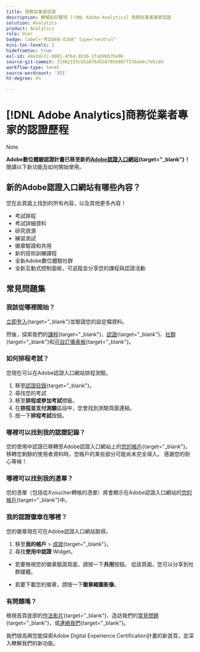 ```yaml
---
title: 商務從業者認證
description: 瞭解如何獲得 [!DNL Adobe Analytics] 商務從業者專家認證
solution: Analytics
product: Analytics
role: User
badge: label="考試AD0-E208" type="neutral"
mini-toc-levels: 1
hidefromtoc: true
exl-id: 48e3dc7c-0801-4f6d-853b-1fab9bb35e06
source-git-commit: 31982155cb5a87645b8705688ff376d44c7e61dd
workflow-type: tm+mt
source-wordcount: '351'
ht-degree: 0%

---
```


# [!DNL Adobe Analytics]商務從業者專家的認證歷程

>[!NOTE]
>
>**Adobe數位體驗認證計畫已移至新的[Adobe認證入口網站](https://certification.adobe.com/){target="_blank"}！**&#x200B;閱讀以下新功能及如何開始使用。

## 新的Adobe認證入口網站有哪些內容？

您在此頁面上找到的所有內容，以及其他更多內容！

* 考試排程
* 考試詳細資料
* 研究資源
* 練習測試
* 徽章驗證和共用
* 新的技術訓練課程
* 全新Adobe數位體驗社群
* 全新互動式控制面板，可追蹤並分享您的課程與認證活動

## 常見問題集

### 我該從哪裡開始？

[立即登入](https://certification.adobe.com/){target="_blank"}並驗證您的設定檔資料。

然後，探索我們的[課程](https://certification.adobe.com/courses/?/courses){target="_blank"}、[認證](https://certification.adobe.com/certifications){target="_blank"}、[社群](https://certification.adobe.com/community/){target="_blank"}和[可自訂儀表板](https://certification.adobe.com/user/dashboard){target="_blank"}。

### 如何排程考試？

您現在可以在Adobe認證入口網站排程測驗。

1. 移至[認證目錄](https://certification.adobe.com/certifications){target="_blank"}。
2. 尋找您的考試
3. 移至&#x200B;**排程或參加考試**&#x200B;標籤。
4. 在&#x200B;**排程並支付測驗**&#x200B;區段中，您會找到測驗頁面連結。
5. 按一下&#x200B;**排程考試**&#x200B;按鈕。

### 哪裡可以找到我的認證記錄？

您的使用中認證已移轉至Adobe認證入口網站上的[您的帳戶](https://certification.adobe.com/user/certifications){target="_blank"}。 移轉您剩餘的使用者資料時，您帳戶的某些部分可能尚未完全填入。 感謝您的耐心等候！

### 哪裡可以找到我的憑單？

您的憑單（包括從Xvoucher轉帳的憑單）將會顯示在Adobe認證入口網站的[您的帳戶](https://certification.adobe.com/user/purchases){target="_blank"}中。

### 我的認證徽章在哪裡？

您的徽章現在可在Adobe認證入口網站取得。

1. 移至&#x200B;**我的帳戶** > [成就](https://certification.adobe.com/user/achievements?%2Fuser%2Fachievements){target="_blank"}。
2. 尋找&#x200B;**使用中認證** Widget。

* 若要檢視您的徽章驗證頁面，請按一下&#x200B;**共用**&#x200B;按鈕。 從該頁面，您可以分享到社群媒體。

* 若要下載您的徽章，請按一下&#x200B;**徽章縮圖影像**。

### 有問題嗎？

檢視首頁底部的[作法影片](https://certification.adobe.com/#){target="_blank"}、造訪我們的[常見問題](https://certification.adobe.com/support/faq){target="_blank"}，或[連絡我們](https://certification.adobe.com/support/contactus){target="_blank"}。

我們很高興您能探索Adobe Digital Experience Certification計畫的新首頁，並深入瞭解我們的新功能。
